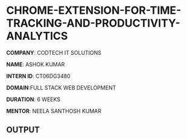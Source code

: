 # CHROME-EXTENSION-FOR-TIME-TRACKING-AND-PRODUCTIVITY-ANALYTICS

**COMPANY**: CODTECH IT SOLUTIONS

**NAME**: ASHOK KUMAR

**INTERN ID**: CT06DG3480

**DOMAIN**:FULL STACK WEB DEVELOPMENT

**DURATION**: 6 WEEKS

**MENTOR**: NEELA SANTHOSH KUMAR

## OUTPUT
